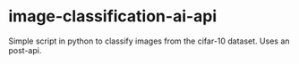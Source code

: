 # image-classification-ai-api
Simple script in python to classify images from the cifar-10 dataset. Uses an post-api.
